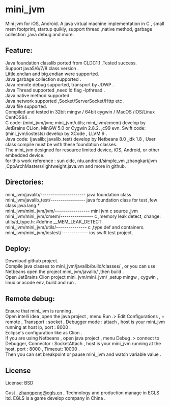 # mini_jvm

  Mini jvm for iOS, Android. A java virtual machine implementation in C , small mem footprint, startup quikly, support thread ,native method, garbage collection ,java debug and more.
  
## Feature:  

  Java foundation classlib ported from CLDC1.1 ,Tested success.  
  Support java5/6/7/8 class version .  
  Little.endian and big.endian were supported.   
  Java garbage collection supported .   
  Java remote debug supported, transport by JDWP .  
  Java Thread supported ,need ld flag -lpthread .  
  Java native method supported.  
  Java network supported ,Socket/ServerSocket/Http etc .  
  Java file supported.  
  Compiled and tested in 32bit mingw / 64bit cygwin / MacOS /iOS/Linux CentOS64 .   
  C code: (mini_jvm/jvm; mini_jvm/utils; mini_jvm/cmem) develop by JetBrains CLion, MinGW 5.0 or Cygwin 2.8.2.  ,c99 evn.
  Swift code: (mini_jvm/iostests) develop by XCode , LLVM 9 .  
  Java code: (javalib; javalib_test) develop by Netbeans 8.0 ,jdk 1.8 , User class compile must be with these foundation classes.  
  The mini_jvm designed for resource limited device, iOS, Android, or other embedded device.  
  for this work reference : sun cldc, ntu.android/simple_vm ,zhangkari/jvm ,CppArchMasters/lightweight.java.vm and more in github.   
  
## Directories:  
  mini_jvm/javalib/---------------------- java foundation class  
  mini_jvm/javalib_test/----------------- java foundation class for test ,few class java.lang.*  
  mini_jvm/mini_jvm/jvm/----------------- mini jvm c source ,jvm   
  mini_jvm/mini_jvm/cmem/---------------- c ,memory leak detect, change: utils/d_type.h: #define __MEM_LEAK_DETECT     
  mini_jvm/mini_jvm/utils/--------------- c ,type def and containers.    
  mini_jvm/mini_jvm/iostest/------------- ios swift test project.      
  
  
  
## Deploy:  
  Download github project.  
  Compile java classes to  mini_jvm/javalib/build/classes/ , or you can use Netbeans open the project mini_jvm/javalib/ ,then build .  
  Open JetBrains Clion project mini_jvm/mini_jvm/ ,setup mingw , cygwin , linux or xcode env, build and run .  
  
  
## Remote debug:  
  Ensure that mini_jvm is running .  
  Open intelli idea ,open the java project , menu Run .> Edit Configurations , + remote , Transport : socket , Debugger mode : attach , host is your mini_jvm running at host ip, port : 8000 .  
  Eclipse's configuration  like as Clion .  
  If you are using Netbeans , open java project ,  menu Debug .> connect to Debugger, Connector : SocketAttach , host is your mini_jvm running at the host, port : 8000 , Timeout: 10000 .  
  Then you can set breakpoint or pause mini_jvm and watch variable value .  
  
  
  
## License
License:	BSD


Gust , zhangpeng@egls.cn , Technology and production manage in EGLS ltd. EGLS is a game develop company in China .
